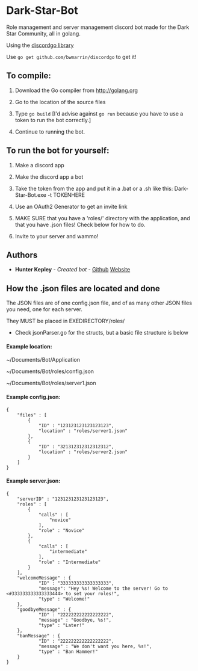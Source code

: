 # Dark-Star-Bot
Role management and server management discord bot made for the Dark Star Community, all in golang.

Using the [discordgo library](https://www.github.com/bwmarrin/discordgo)

Use `go get github.com/bwmarrin/discordgo` to get it!

## To compile:

1) Download the Go compiler from http://golang.org

2) Go to the location of the source files

3) Type `go build` [I'd advise against `go run` because you have to use a token to run the bot correctly.]

4) Continue to running the bot.

## To run the bot for yourself:

1) Make a discord app

2) Make the discord app a bot

3) Take the token from the app and put it in a .bat or a .sh like this: Dark-Star-Bot.exe -t TOKENHERE

4) Use an OAuth2 Generator to get an invite link

5) MAKE SURE that you have a 'roles/' directory with the application, and that you have .json files! Check below for how to do.

6) Invite to your server and wammo!

## Authors

* **Hunter Kepley** - *Created bot* - [Github](https://www.github.com/hunterkepley) [Website](hunterkepley.github.io)

## How the .json files are located and done
The JSON files are of one config.json file, and of as many other JSON files you need, one for each server.

They MUST be placed in EXEDIRECTORY/roles/

* Check jsonParser.go for the structs, but a basic file structure is below

#### Example location:

~/Documents/Bot/Application

~/Documents/Bot/roles/config.json

~/Documents/Bot/roles/server1.json

#### Example config.json:

```
{
    "files" : [
        {
            "ID" : "123123123123123123",
            "location" : "roles/server1.json"
        },
        {
            "ID" : "321312312312312312",
            "location" : "roles/server2.json"
        }
    ]
}
```

#### Example server.json:

```
{
    "serverID" : "123123123123123123",
    "roles" : [
        {
            "calls" : [
                "novice"
            ],
            "role" : "Novice"
        },
        {
            "calls" : [
                "intermediate"
            ],
            "role" : "Intermediate"
        }
    ],
    "welcomeMessage" : {
            "ID" : "333333333333333333",
            "message": "Hey %s! Welcome to the server! Go to <#333333333333333444> to set your roles!",
            "type" : "Welcome!"
    },
    "goodbyeMessage" : {
            "ID" : "222222222222222222",
            "message" : "Goodbye, %s!",
            "type" : "Later!"
    },
    "banMessage" : {
            "ID" : "222222222222222222",
            "message" : "We don't want you here, %s!",
            "type" : "Ban Hammer!"
    }
}
```